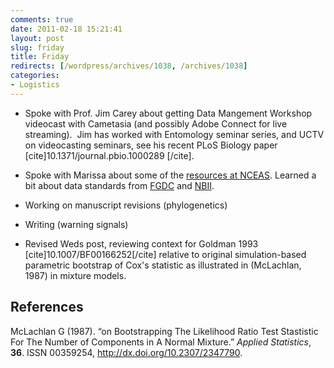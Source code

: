 ```yaml
---
comments: true
date: 2011-02-18 15:21:41
layout: post
slug: friday
title: Friday
redirects: [/wordpress/archives/1038, /archives/1038]
categories:
- Logistics
---
```



	
  * Spoke with Prof. Jim Carey about getting Data Mangement Workshop videocast with Cametasia (and possibly Adobe Connect for live streaming).  Jim has worked with Entomology seminar series, and UCTV on videocasting seminars, see his recent PLoS Biology paper [cite]10.1371/journal.pbio.1000289 [/cite].



	
  * Spoke with Marissa about some of the [resources at NCEAS](http://www.nceas.ucsb.edu/ecoinfo/tools). Learned a bit about data standards from [FGDC](http://www.nbii.gov/portal/server.pt?open=512&objID=236&mode=2&cached=true) and [NBII](http://www.nbii.gov).



	
  * Working on manuscript revisions (phylogenetics)

	
  * Writing (warning signals)

	
  * Revised Weds post, reviewing context for Goldman 1993 [cite]10.1007/BF00166252[/cite] relative to original simulation-based parametric bootstrap of Cox's statistic as illustrated in (McLachlan, 1987) in mixture models.


## References

<p>McLachlan G (1987).
&ldquo;on Bootstrapping The Likelihood Ratio Test Stastistic For The Number of Components in A Normal Mixture.&rdquo;
<EM>Applied Statistics</EM>, <B>36</B>.
ISSN 00359254, <a href="http://dx.doi.org/10.2307/2347790">http://dx.doi.org/10.2307/2347790</a>.
